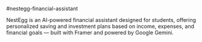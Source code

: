 #nestegg-financial-assistant

NestEgg is an AI-powered financial assistant designed for students, offering personalized saving and investment plans based on income, expenses, and financial goals — built with Framer and powered by Google Gemini.
